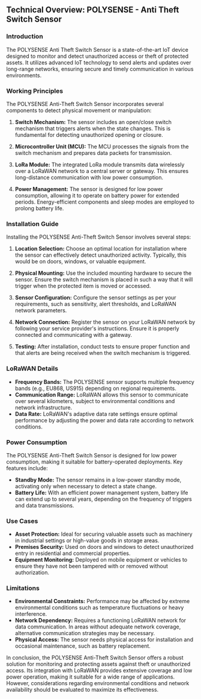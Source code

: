 ## Technical Overview: POLYSENSE - Anti Theft Switch Sensor

### Introduction
The POLYSENSE Anti Theft Switch Sensor is a state-of-the-art IoT device designed to monitor and detect unauthorized access or theft of protected assets. It utilizes advanced IoT technology to send alerts and updates over long-range networks, ensuring secure and timely communication in various environments.

### Working Principles
The POLYSENSE Anti-Theft Switch Sensor incorporates several components to detect physical movement or manipulation:

1. **Switch Mechanism:** The sensor includes an open/close switch mechanism that triggers alerts when the state changes. This is fundamental for detecting unauthorized opening or closure.

2. **Microcontroller Unit (MCU):** The MCU processes the signals from the switch mechanism and prepares data packets for transmission.

3. **LoRa Module:** The integrated LoRa module transmits data wirelessly over a LoRaWAN network to a central server or gateway. This ensures long-distance communication with low power consumption.

4. **Power Management:** The sensor is designed for low power consumption, allowing it to operate on battery power for extended periods. Energy-efficient components and sleep modes are employed to prolong battery life.

### Installation Guide
Installing the POLYSENSE Anti-Theft Switch Sensor involves several steps:

1. **Location Selection:** Choose an optimal location for installation where the sensor can effectively detect unauthorized activity. Typically, this would be on doors, windows, or valuable equipment.

2. **Physical Mounting:** Use the included mounting hardware to secure the sensor. Ensure the switch mechanism is placed in such a way that it will trigger when the protected item is moved or accessed.

3. **Sensor Configuration:** Configure the sensor settings as per your requirements, such as sensitivity, alert thresholds, and LoRaWAN network parameters.

4. **Network Connection:** Register the sensor on your LoRaWAN network by following your service provider's instructions. Ensure it is properly connected and communicating with a gateway.

5. **Testing:** After installation, conduct tests to ensure proper function and that alerts are being received when the switch mechanism is triggered.

### LoRaWAN Details
- **Frequency Bands:** The POLYSENSE sensor supports multiple frequency bands (e.g., EU868, US915) depending on regional requirements.
- **Communication Range:** LoRaWAN allows this sensor to communicate over several kilometers, subject to environmental conditions and network infrastructure.
- **Data Rate:** LoRaWAN's adaptive data rate settings ensure optimal performance by adjusting the power and data rate according to network conditions.

### Power Consumption
The POLYSENSE Anti-Theft Switch Sensor is designed for low power consumption, making it suitable for battery-operated deployments. Key features include:

- **Standby Mode:** The sensor remains in a low-power standby mode, activating only when necessary to detect a state change.
- **Battery Life:** With an efficient power management system, battery life can extend up to several years, depending on the frequency of triggers and data transmissions.

### Use Cases
- **Asset Protection:** Ideal for securing valuable assets such as machinery in industrial settings or high-value goods in storage areas.
- **Premises Security:** Used on doors and windows to detect unauthorized entry in residential and commercial properties.
- **Equipment Monitoring:** Deployed on mobile equipment or vehicles to ensure they have not been tampered with or removed without authorization.

### Limitations
- **Environmental Constraints:** Performance may be affected by extreme environmental conditions such as temperature fluctuations or heavy interference.
- **Network Dependency:** Requires a functioning LoRaWAN network for data communication. In areas without adequate network coverage, alternative communication strategies may be necessary.
- **Physical Access:** The sensor needs physical access for installation and occasional maintenance, such as battery replacement.

In conclusion, the POLYSENSE Anti-Theft Switch Sensor offers a robust solution for monitoring and protecting assets against theft or unauthorized access. Its integration with LoRaWAN provides extensive coverage and low power operation, making it suitable for a wide range of applications. However, considerations regarding environmental conditions and network availability should be evaluated to maximize its effectiveness.